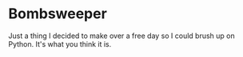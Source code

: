 # Bombsweeper
Just a thing I decided to make over a free day so I could brush up on Python. It's what you think it is.
